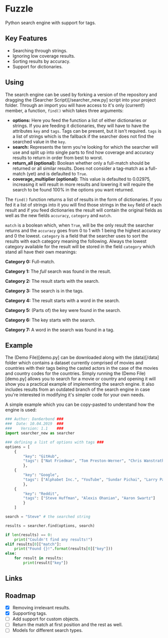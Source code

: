 # Fuzzle
Python search engine with support for tags.

## Key Features
 - Searching through strings.
 - Ignoring low coverage results.
 - Sorting results by accuracy.
 - Support for dictionaries.

## Using
The search engine can be used by forking a version of the repository and dragging the (Searcher Script)[/searcher_new.py] script into your project folder. Through an import you will have access to it's only (current!) member, a function, `find()` which takes three arguments:
 - **options:** Here you feed the function a list of either dictionaries or strings. If you are feeding it dictionaries, they will have to have the attributes `key` and `tags`. Tags can be present, but it isn't required. `tags` is a list of strings which is the fallback if the searcher does not find the searched value in the `key`.
 - **search:** Represents the term you're looking for which the searcher will use and split up into single parts to find how coverage and accuracy results to return in order from best to worst.
 - **return_all (optional):** Boolean whether only a full-match should be returned or all similar results. Does not consider a tag-match as a full-match (yet) and is defaulted to `True`.
 - **coverage_multiplier (optional):** This value is defaulted to 0.02975, increasing it will result in more results and lowering it will require the search to be found 100% in the options you want returned.
 
The `find()` function returns a list of results in the form of dictionaries. If you fed it a list of strings into it you will find those strings in the `key` field of each result and if you feed dictionaries the result will contain the original fields as well as the new fields `accuracy`, `category` and `match`.

`match` is a boolean which, when `True`, will be the only result the searcher returns and the `accuracy` goes from 0 to 1 with 1 being the highest accuracy and 0 the lowest. `category` is a field that the searcher uses to sort the results with each category meaning the following. Always the lowest category available for the result will be stored in the field `category` which stand all have their own meanings:

**Category 0:** Full-match.

**Category 1:** The *full* search was found in the result.

**Category 2:** The result starts with the search.

**Category 3:** The search is in the tags.

**Category 4:** The result starts with a word in the search.

**Category 5:** (Parts of) the key were found in the search.

**Category 6:** The key starts with the search.

**Category 7:** A word in the search was found in a tag.

## Example
The (Demo File)[demo.py] can be downloaded along with the (data)[/data] folder which contains a dataset currently comprised of movies and countries with their tags being the casted actors in the case of the movies and country codes for the countries. Simply running the (Demo File)[demo.py] allows you to search for a movie or country and opening it will show you a practical example of implementing the search engine. It also includes results from an outdated branch of the search engine in case you're interested in modifying it's simpler code for your own needs.

A simple example which you can be copy-pasted to understand how the engine is used:

```python
### Author: Dan6erbond ###
###  Date: 10.04.2019  ###
###    Version: 1.1    ###
import searcher_new as searcher

### defining a list of options with tags ###
options = [
    {
        "key": "GitHub",
        "tags": ["Nat Friedman", "Tom Preston-Werner", "Chris Wanstrath", "Scott Chacon", "P. J. Hyett"]
        },
    {
        "key": "Google",
        "tags": ["Alphabet Inc.", "YouTube", "Sundar Pichai", "Larry Page", "Sergey Bin"]
        },
    {
        "key": "Reddit",
        "tags": ["Steve Huffman", "Alexis Ohanian", "Aaron Swartz"]
        }
    ]

search = "Steve" # the searched string

results = searcher.find(options, search)

if len(results) == 0:
    print("Couldn't find any results!")
elif results[0]["match"]:
    print("Found {}!".format(results[0]["key"]))
else:
    for result in results:
        print(result["key"])
```

## Links


## Roadmap
 - [x] Removing irrelevant results.
 - [x] Supporting tags.
 - [ ] Add support for custom objects.
 - [ ] Return the match at first position and the rest as well.
 - [ ] Models for different search types.
